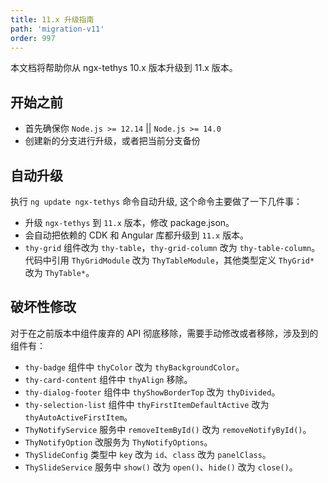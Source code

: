 ```yaml
---
title: 11.x 升级指南
path: 'migration-v11'
order: 997
---
```


本文档将帮助你从 ngx-tethys 10.x 版本升级到 11.x 版本。

## 开始之前

- 首先确保你 `Node.js >= 12.14` || `Node.js >= 14.0`
- 创建新的分支进行升级，或者把当前分支备份

## 自动升级
 执行 `ng update ngx-tethys` 命令自动升级, 这个命令主要做了一下几件事：
- 升级 `ngx-tethys` 到 `11.x` 版本，修改 package.json。
- 会自动把依赖的 CDK 和 Angular 库都升级到 `11.x` 版本。
- `thy-grid` 组件改为 `thy-table`，`thy-grid-column` 改为 `thy-table-column`。代码中引用 `ThyGridModule` 改为 `ThyTableModule`，其他类型定义 `ThyGrid*` 改为 `ThyTable*`。

## 破坏性修改
 对于在之前版本中组件废弃的 API 彻底移除，需要手动修改或者移除，涉及到的组件有：
- `thy-badge` 组件中 `thyColor` 改为 `thyBackgroundColor`。
- `thy-card-content` 组件中 `thyAlign` 移除。
- `thy-dialog-footer` 组件中 `thyShowBorderTop` 改为 `thyDivided`。
- `thy-selection-list` 组件中 `thyFirstItemDefaultActive` 改为 `thyAutoActiveFirstItem`。
- `ThyNotifyService` 服务中 `removeItemById()` 改为 `removeNotifyById()`。
- `ThyNotifyOption` 改服务为 `ThyNotifyOptions`。
- `ThySlideConfig` 类型中 `key` 改为 `id`、`class` 改为 `panelClass`。
- `ThySlideService` 服务中 `show()` 改为 `open()`、`hide()` 改为 `close()`。


